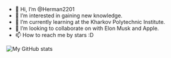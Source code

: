 - 👋 Hi, I’m @Herman2201
- 👀 I’m interested in gaining new knowledge.
- 🌱 I’m currently learning at the Kharkov Polytechnic Institute.
- 💞️ I’m looking to collaborate on with Elon Musk and Apple.
- 📫 How to reach me by stars :D

![My GitHub stats](https://github-readme-stats.vercel.app/api?username=Herman2201&theme=dark&show_icons=true)

